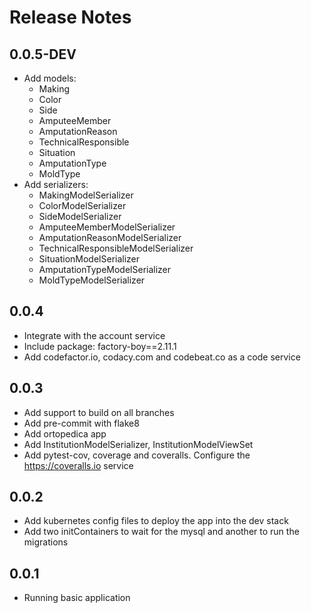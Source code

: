 # Release Notes

## 0.0.5-DEV

- Add models:
    - Making
    - Color
    - Side
    - AmputeeMember
    - AmputationReason
    - TechnicalResponsible
    - Situation
    - AmputationType
    - MoldType
- Add serializers:
    - MakingModelSerializer
    - ColorModelSerializer
    - SideModelSerializer
    - AmputeeMemberModelSerializer
    - AmputationReasonModelSerializer
    - TechnicalResponsibleModelSerializer
    - SituationModelSerializer
    - AmputationTypeModelSerializer
    - MoldTypeModelSerializer



## 0.0.4

- Integrate with the account service
- Include package: factory-boy==2.11.1
- Add codefactor.io, codacy.com and codebeat.co as a code service



## 0.0.3

- Add support to build on all branches
- Add pre-commit with flake8
- Add ortopedica app
- Add InstitutionModelSerializer, InstitutionModelViewSet
- Add pytest-cov, coverage and coveralls. Configure the https://coveralls.io service



## 0.0.2

- Add kubernetes config files to deploy the app into the dev stack
- Add two initContainers to wait for the mysql and another to run the migrations



## 0.0.1

- Running basic application
